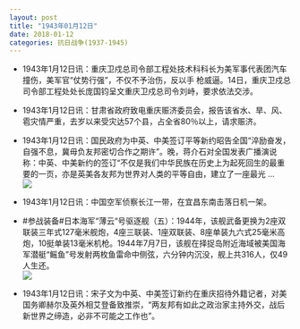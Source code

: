```yaml
---
layout: post
title: "1943年01月12日"
date: 2018-01-12
categories: 抗日战争(1937-1945)
---
```


<meta name="referrer" content="no-referrer" />

- 1943年1月12日讯：重庆卫戍总司令部工程处技术科科长为美军事代表团汽车撞伤，美军官“仗势行强”，不仅不予治伤，反以手 枪威逼。14日，重庆卫戍总司令部工程处处长庞国钧呈文重庆卫戍总司令刘峙，要求依法交涉。 

- 1943年1月12日讯：甘肃省政府致电重庆赈济委员会，报告该省水、旱、风、雹灾情严重，去岁以来受灾达57个县，占全省80％以上，请求赈济。 

- 1943年1月12日讯：国民政府为中英、中美签订平等新约昭告全国“淬励奋发，自强不息，冀毋负友邦密切合作之期许”。晚，蒋介石对全国发表广播演说称：中英、中美新约的签订“不仅是我们中华民族在历史上为起死回生的最重要的一页，亦是英美各友邦为世界对人类的平等自由，建立了一座最光 ... <br/><img src="https://wx3.sinaimg.cn/large/aca367d8ly1fndz9s70zdj20c809zaa3.jpg" />

- 1943年1月12日讯：中国空军侦察长江一带，在宜昌东南击落日机一架。 

- #参战装备#日本海军“薄云“号驱逐舰（五）：1944年，该舰武备更换为2座双联装三年式127毫米舰炮，4座三联装、1座双联装、8座单装九六式25毫米高炮，10挺单装13毫米机枪。1944年7月7日，该舰在择捉岛附近海域被美国海军潜艇“鳐鱼”号发射两枚鱼雷命中侧弦，六分钟内沉没，舰上共316人，仅49人生还。 <br/><img src="https://wx1.sinaimg.cn/large/aca367d8ly1fndleh4c69j21hc0u0gwe.jpg" />

- 1943年1月12日讯：宋子文为中英、中美签订新约在重庆招待外籍记者，对美国务卿赫尔及英外相艾登备致推崇，“两友邦有如此之政治家主持外交，战后新世界之缔造，必非不可能之工作也”。 


